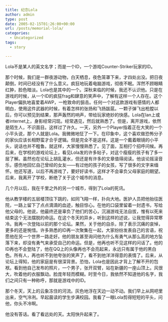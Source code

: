 ```yaml
---
title: 纪念Lola
author: admin
type: post
date: 2005-02-15T01:26:00+00:00
url: /posts/memorial-lola/
categories:
  - Uncategorized
tags:
  - story

---
```

Lola不是某人的英文名字；而是一个ID，一个游戏Counter-Striker玩家的ID。

那个时候，我们是一群夜游动物，白天栖息，夜色笼罩下来，才四处出没。把日夜颠倒，时间已经没有了什么意义。疯狂地玩着电脑游戏，彻夜不眠。浑然不顾眼睛红肿，脸色暗淡。Lola也是其中的一个。深秋来临的时候，我还不认识他。只是在游戏的时候，从一个ID的疯狂frag和肆意的笑声中，了解有这样一个人存在。这个Player偏执地喜爱着AWP，一枪致命的狙击。任何一个对这款游戏有感情的人都明白，使用这件武器的时候，有着怎样的张扬和飞扬跋扈。一颗子弹飞出枪膛以后，你可以预见到结果，那声轰然的响声，带给玩家绝妙的快感。Lola在lan上或者internet上，身影经常闪现。经常遇见，然后就熟悉了。但是，离开游戏，依然是陌生人，不识面目。这样过了许久。一天，另外一个Player指着正在大笑的一个小平头说，那个人就是Lola。我微微地怔了一下。在印象中，这个喜欢做恐怖分子的家伙应该长相野蛮才合乎逻辑。但是完全不是这样。这是一个戴着眼镜的小平头，说话也并不粗鲁。就这样，大家慢慢熟悉了。见了面，互相打个招呼问候。再后来，在学校的游戏论坛上，看见Lola发的许多帖子，对这个瘦瘦的孩子有了多一层了解。虽然也在论坛上胡乱灌水，但还是有许多的文章值得阅读。他谈论摇滚音乐，感伤地回忆自己曾经的女友——有过他的孩子的女孩，写了很多的文字来缅怀。他还写道，以后不再游戏了，要好好读书，这样才不会辜负父母家庭的期望。后来，我离开了学校，断绝了关于这个城市的消息。

几个月以后，我在千里之外的另一个城市，得到了Lola的死讯。

他从教学楼的五层楼顶往下跳的，如同飞翔一样，扑向大地。医护人员把他抬往医院，一路上留下了点点滴滴的血迹，触目惊心。在他的口袋里留着一封遗书，写给他父母的。他说，他最终还是辜负了他们的苦心，沉溺游戏无法自拔，惟有以死来结束这个无法摆脱的命运。在这个冬天的异乡，听到这样的述说，让我觉得异常寒冷。我再一次登陆以前的那个论坛。果然，关于他的自杀，除了表示沉痛的哀悼，更多的还是惋惜。许多熟悉的ID再一次聚集在一起，大家纷纷发表自己的言语，祝愿他在另一个世界一路走好。他的朋友甚至询问他为什么有勇气从那么高的地方坠落下来，却没有勇气来承受自己的命运。但是，他再也听不见这样的问话了。他的ID再也不会登陆了，他在QQ上的头像再也不会亮起来，永远只有属于他的黑白色。所有人，再也听不到他夸张的笑声了，看不到他洋洋得意的表情了。后来，从论坛上得知，他的家庭是有很深背景。恐怕，Lola也是因此才背上了解不开的包袱。看到他自己发布的照片，一个男子，张开双臂，站在新疆的一座山顶上。风很大，吹着他的衣服飘动。脸庞年轻而模糊。时至今日，我依然不知道他的名字，我们之间只有一种称呼，那就是游戏中的ID。

那个冬天，天上的云象冻住的河流。灰色地浮在天边一动不动。我们早上从网吧里出来，空气泠冽。早起晨读的学生步满校园。我看了一眼Lola剪得短短的平头，问他，你头不冷啊。

他没有答话。看了看远处的天。太阳快升起来了。